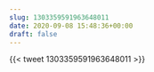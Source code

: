 ```yaml
---
slug: 1303359591963648011
date: 2020-09-08 15:48:36+00:00
draft: false
---
```


{{< tweet 1303359591963648011 >}}
